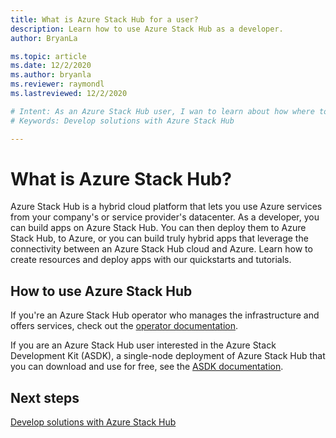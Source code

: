 ```yaml
---
title: What is Azure Stack Hub for a user? 
description: Learn how to use Azure Stack Hub as a developer.
author: BryanLa

ms.topic: article
ms.date: 12/2/2020
ms.author: bryanla
ms.reviewer: raymondl
ms.lastreviewed: 12/2/2020

# Intent: As an Azure Stack Hub user, I wan to learn about how where to find more information developing solutions.
# Keywords: Develop solutions with Azure Stack Hub

---
```


# What is Azure Stack Hub?

Azure Stack Hub is a hybrid cloud platform that lets you use Azure services from your company's or service provider's datacenter. As a developer, you can build apps on Azure Stack Hub. You can then deploy them to Azure Stack Hub, to Azure, or you can build truly hybrid apps that leverage the connectivity between an Azure Stack Hub cloud and Azure. Learn how to create resources and deploy apps with our quickstarts and tutorials.

## How to use Azure Stack Hub

If you're an Azure Stack Hub operator who manages the infrastructure and offers services, check out the [operator documentation](../operator/index.yml).

If you are an Azure Stack Hub user interested in the Azure Stack Development Kit (ASDK), a single-node deployment of Azure Stack Hub that you can download and use for free, see the [ASDK documentation](../asdk/index.yml).

## Next steps

[Develop solutions with Azure Stack Hub](azure-stack-dev-start.md)

